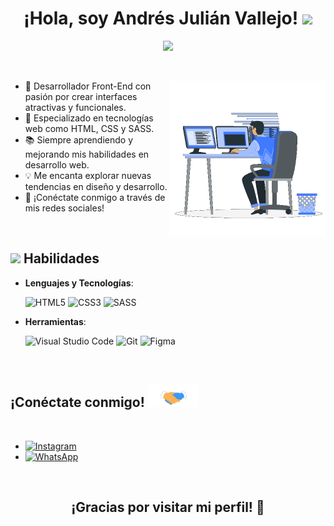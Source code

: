 <h1 align="center"><b>¡Hola, soy Andrés Julián Vallejo! </b><img src="https://media.giphy.com/media/hvRJCLFzcasrR4ia7z/giphy.gif" width="35"></h1>

<p align="center">
  <a href="https://github.com/DenverCoder1/readme-typing-svg"><img src="https://readme-typing-svg.herokuapp.com?font=Time+New+Roman&color=cyan&size=25&center=true&vCenter=true&width=600&height=100&lines=Bienvenido+a+mi+perfil!;Desarrollador+Front-End;Apasionado+por+el+Diseño+Web;Siempre+aprendiendo+nuevas+tecnologías..."></a>
</p>

<br>


<picture><img align="right" src="https://github.com/0xAbdulKhalid/0xAbdulKhalid/raw/main/assets/mdImages/Right_Side.gif" width="250px"></picture>

- 🚀 Desarrollador Front-End con pasión por crear interfaces atractivas y funcionales.
- 🎨 Especializado en tecnologías web como HTML, CSS y SASS.
- 📚 Siempre aprendiendo y mejorando mis habilidades en desarrollo web.
- 💡 Me encanta explorar nuevas tendencias en diseño y desarrollo.
- 📩 ¡Conéctate conmigo a través de mis redes sociales!

<br>

## <img src="https://media2.giphy.com/media/QssGEmpkyEOhBCb7e1/giphy.gif" width="25"><b> Habilidades</b>

<p align="center">

- **Lenguajes y Tecnologías**:

    ![HTML5](https://img.shields.io/badge/HTML5%20-%23E34F26.svg?style=for-the-badge&logo=html5&logoColor=white)
    ![CSS3](https://img.shields.io/badge/CSS%20-%231572B6.svg?style=for-the-badge&logo=css3&logoColor=white)
    ![SASS](https://img.shields.io/badge/SASS%20-%23CC6699.svg?style=for-the-badge&logo=sass&logoColor=white)

- **Herramientas**:

    ![Visual Studio Code](https://img.shields.io/badge/VS%20Code-0078d7.svg?style=for-the-badge&logo=visual-studio-code&logoColor=white)
    ![Git](https://img.shields.io/badge/git-%23F05033.svg?style=for-the-badge&logo=git&logoColor=white)
    ![Figma](https://img.shields.io/badge/Figma-%23F24E1E.svg?style=for-the-badge&logo=figma&logoColor=white)

</p>

<br>

## <b>¡Conéctate conmigo!</b> <img src="https://github.com/0xAbdulKhalid/0xAbdulKhalid/raw/main/assets/mdImages/handshake.gif" width="80">
<br>

<div align="left">
<ul>
<li>
<a href="https://instagram.com/tu_usuario" target="_blank">
<img src="https://img.shields.io/badge/Instagram-%23E4405F.svg?style=for-the-badge&logo=instagram&logoColor=white" alt="Instagram" />
</a>
</li>

<li>
<a href="https://wa.me/tu_numero" target="_blank">
<img src="https://img.shields.io/badge/WhatsApp-%25D366.svg?style=for-the-badge&logo=whatsapp&logoColor=white" alt="WhatsApp" />
</a>
</li>
</ul>
</div>

<br>

<div align="center">

## <b>¡Gracias por visitar mi perfil! 🚀</b>

</div>
